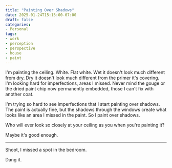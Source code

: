 ```yaml
---
title: "Painting Over Shadows"
date: 2025-01-24T15:15:00-07:00
draft: false
categories:
- Personal
tags:
- work
- perception
- perspective
- house
- paint
---
```


I'm painting the ceiling. White. Flat white. Wet it doesn't look much different from dry. Dry it doesn't look much different from the primer it's covering. I'm looking hard for imperfections, areas I missed. Never mind the gouge or the dried paint chip now permanently embedded, those I can't fix with another coat.

I'm trying so hard to see imperfections that I start painting over shadows. The paint is actually fine, but the shadows through the windows create what looks like an area I missed in the paint. So I paint over shadows.

Who will ever look so closely at your ceiling as you when you're painting it?

Maybe it's good enough.

---

Shoot, I missed a spot in the bedroom.

Dang it.